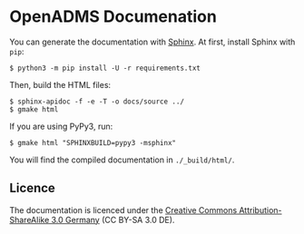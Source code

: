# OpenADMS Documenation

You can generate the documentation with [Sphinx](http://www.sphinx-doc.org/). At
first, install Sphinx with `pip`:
```
$ python3 -m pip install -U -r requirements.txt
```
Then, build the HTML files:
```
$ sphinx-apidoc -f -e -T -o docs/source ../
$ gmake html
```
If you are using PyPy3, run:
```
$ gmake html "SPHINXBUILD=pypy3 -msphinx"
```
You will find the compiled documentation in `./_build/html/`.

## Licence
The documentation is licenced under the [Creative Commons Attribution-ShareAlike
3.0 Germany](https://creativecommons.org/licenses/by-sa/3.0/de/) (CC BY-SA 3.0 DE).
